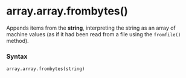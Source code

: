 # array.array.frombytes()

Appends items from the **string**, interpreting the string as an array of machine values (as if it had been read from a file using the `fromfile()` method).

### Syntax

```python
array.array.frombytes(string)
```